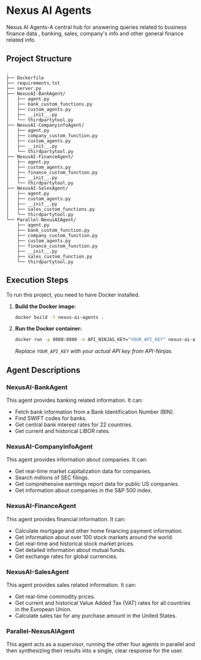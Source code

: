 # Nexus AI Agents

Nexus AI Agents-A central hub for answering  queries related to business finance data , banking, sales, company's info and other general finance related info.

## Project Structure

```
.
├── Dockerfile
├── requirements.txt
├── server.py
├── NexusAI-BankAgent/
│   ├── agent.py
│   ├── bank_custom_functions.py
│   ├── custom_agents.py
│   ├── __init__.py
│   └── thirdpartytool.py
├── NexusAI-CompanyinfoAgent/
│   ├── agent.py
│   ├── company_custom_function.py
│   ├── custom_agents.py
│   ├── __init__.py
│   └── thirdpartytool.py
├── NexusAI-FinanceAgent/
│   ├── agent.py
│   ├── custom_agents.py
│   ├── finance_custom_function.py
│   ├── __init__.py
│   └── thirdpartytool.py
├── NexusAI-SalesAgent/
│   ├── agent.py
│   ├── custom_agents.py
│   ├── __init__.py
│   ├── sales_custom_functions.py
│   └── thirdpartytool.py
└── Parallel-NexusAIAgent/
    ├── agent.py
    ├── bank_custom_function.py
    ├── company_custom_function.py
    ├── custom_agents.py
    ├── finance_custom_function.py
    ├── __init__.py
    ├── sales_custom_function.py
    └── thirdpartytool.py
```

## Execution Steps

To run this project, you need to have Docker installed.

1.  **Build the Docker image:**
    ```bash
    docker build -t nexus-ai-agents .
    ```

2.  **Run the Docker container:**
    ```bash
    docker run -p 8080:8080 -e API_NINJAS_KEY="YOUR_API_KEY" nexus-ai-agents
    ```
    *Replace `YOUR_API_KEY` with your actual API key from API-Ninjas.*

## Agent Descriptions

### NexusAI-BankAgent
This agent provides banking related information. It can:
- Fetch bank information from a Bank Identification Number (BIN).
- Find SWIFT codes for banks.
- Get central bank interest rates for 22 countries.
- Get current and historical LIBOR rates.

### NexusAI-CompanyinfoAgent
This agent provides information about companies. It can:
- Get real-time market capitalization data for companies.
- Search millions of SEC filings.
- Get comprehensive earnings report data for public US companies.
- Get information about companies in the S&P 500 index.

### NexusAI-FinanceAgent
This agent provides financial information. It can:
- Calculate mortgage and other home financing payment information.
- Get information about over 100 stock markets around the world.
- Get real-time and historical stock market prices.
- Get detailed information about mutual funds.
- Get exchange rates for global currencies.

### NexusAI-SalesAgent
This agent provides sales related information. It can:
- Get real-time commodity prices.
- Get current and historical Value Added Tax (VAT) rates for all countries in the European Union.
- Calculate sales tax for any purchase amount in the United States.

### Parallel-NexusAIAgent
This agent acts as a supervisor, running the other four agents in parallel and then synthesizing their results into a single, clear response for the user.
